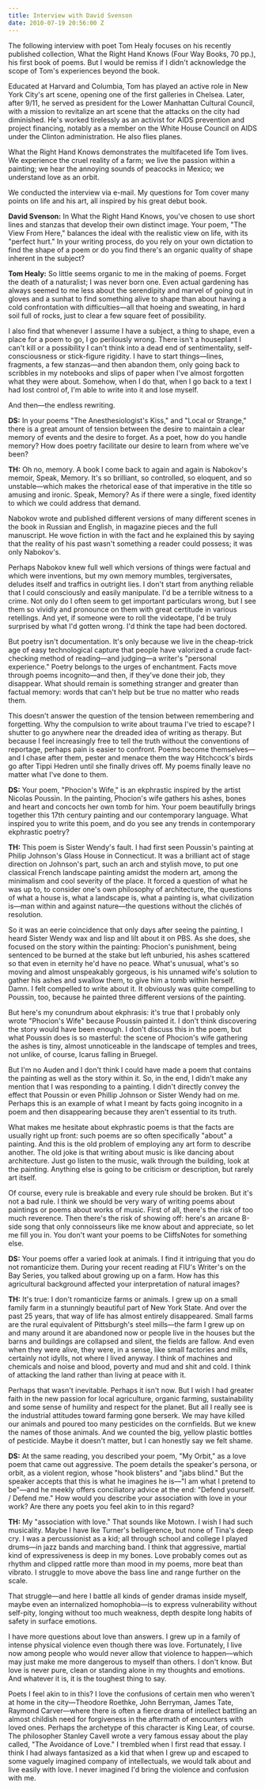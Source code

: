 ```yaml
---
title: Interview with David Svenson
date: 2010-07-19 20:56:00 Z
---
```


The following interview with poet Tom Healy focuses on his recently published collection, What the Right Hand Knows (Four Way Books, 70 pp.), his first book of poems. But I would be remiss if I didn't acknowledge the scope of Tom's experiences beyond the book.

Educated at Harvard and Columbia, Tom has played an active role in New York City's art scene, opening one of the first galleries in Chelsea. Later, after 9/11, he served as president for the Lower Manhattan Cultural Council, with a mission to revitalize an art scene that the attacks on the city had diminished. He's worked tirelessly as an activist for AIDS prevention and project financing, notably as a member on the White House Council on AIDS under the Clinton administration. He also flies planes.

What the Right Hand Knows demonstrates the multifaceted life Tom lives. We experience the cruel reality of a farm; we live the passion within a painting; we hear the annoying sounds of peacocks in Mexico; we understand love as an orbit.

We conducted the interview via e-mail. My questions for Tom cover many points on life and his art, all inspired by his great debut book.

**David Svenson:** In What the Right Hand Knows, you've chosen to use short lines and stanzas that develop their own distinct image. Your poem, "The View From Here," balances the ideal with the realistic view on life, with its "perfect hurt." In your writing process, do you rely on your own dictation to find the shape of a poem or do you find there's an organic quality of shape inherent in the subject?

**Tom Healy:** So little seems organic to me in the making of poems. Forget the death of a naturalist; I was never born one. Even actual gardening has always seemed to me less about the serendipity and marvel of going out in gloves and a sunhat to find something alive to shape than about having a cold confrontation with difficulties—all that hoeing and sweating, in hard soil full of rocks, just to clear a few square feet of possibility.

I also find that whenever I assume I have a subject, a thing to shape, even a place for a poem to go, I go perilously wrong. There isn't a houseplant I can't kill or a possibility I can't think into a dead end of sentimentality, self-consciousness or stick-figure rigidity. I have to start things—lines, fragments, a few stanzas—and then abandon them, only going back to scribbles in my notebooks and slips of paper when I've almost forgotten what they were about. Somehow, when I do that, when I go back to a text I had lost control of, I'm able to write into it and lose myself.

And then—the endless rewriting.

**DS:** In your poems "The Anesthesiologist's Kiss," and "Local or Strange," there is a great amount of tension between the desire to maintain a clear memory of events and the desire to forget. As a poet, how do you handle memory? How does poetry facilitate our desire to learn from where we've been?

**TH:** Oh no, memory. A book I come back to again and again is Nabokov's memoir, Speak, Memory. It's so brilliant, so controlled, so eloquent, and so unstable—which makes the rhetorical ease of that imperative in the title so amusing and ironic. Speak, Memory? As if there were a single, fixed identity to which we could address that demand.

Nabokov wrote and published different versions of many different scenes in the book in Russian and English, in magazine pieces and the full manuscript. He wove fiction in with the fact and he explained this by saying that the reality of his past wasn't something a reader could possess; it was only Nabokov's.

Perhaps Nabokov knew full well which versions of things were factual and which were inventions, but my own memory mumbles, tergiversates, deludes itself and traffics in outright lies. I don't start from anything reliable that I could consciously and easily manipulate. I'd be a terrible witness to a crime. Not only do I often seem to get important particulars wrong, but I see them so vividly and pronounce on them with great certitude in various retellings. And yet, if someone were to roll the videotape, I'd be truly surprised by what I'd gotten wrong. I'd think the tape had been doctored.

But poetry isn't documentation. It's only because we live in the cheap-trick age of easy technological capture that people have valorized a crude fact-checking method of reading—and judging—a writer's "personal experience." Poetry belongs to the urges of enchantment. Facts move through poems incognito—and then, if they've done their job, they disappear. What should remain is something stranger and greater than factual memory: words that can't help but be true no matter who reads them.

This doesn't answer the question of the tension between remembering and forgetting. Why the compulsion to write about trauma I've tried to escape? I shutter to go anywhere near the dreaded idea of writing as therapy. But because I feel increasingly free to tell the truth without the conventions of reportage, perhaps pain is easier to confront. Poems become themselves—and I chase after them, pester and menace them the way Hitchcock's birds go after Tippi Hedren until she finally drives off. My poems finally leave no matter what I've done to them.

**DS:** Your poem, "Phocion's Wife," is an ekphrastic inspired by the artist Nicolas Poussin. In the painting, Phocion's wife gathers his ashes, bones and heart and concocts her own tomb for him. Your poem beautifully brings together this 17th century painting and our contemporary language. What inspired you to write this poem, and do you see any trends in contemporary ekphrastic poetry?

**TH:** This poem is Sister Wendy's fault. I had first seen Poussin's painting at Philip Johnson's Glass House in Connecticut. It was a brilliant act of stage direction on Johnson's part, such an arch and stylish move, to put one classical French landscape painting amidst the modern art, among the minimalism and cool severity of the place. It forced a question of what he was up to, to consider one's own philosophy of architecture, the questions of what a house is, what a landscape is, what a painting is, what civilization is—man within and against nature—the questions without the clichés of resolution.

So it was an eerie coincidence that only days after seeing the painting, I heard Sister Wendy wax and lisp and lilt about it on PBS. As she does, she focused on the story within the painting: Phocion's punishment, being sentenced to be burned at the stake but left unburied, his ashes scattered so that even in eternity he'd have no peace. What's unusual, what's so moving and almost unspeakably gorgeous, is his unnamed wife's solution to gather his ashes and swallow them, to give him a tomb within herself. Damn. I felt compelled to write about it. It obviously was quite compelling to Poussin, too, because he painted three different versions of the painting.

But here's my conundrum about ekphrasis: it's true that I probably only wrote "Phocion's Wife" because Poussin painted it. I don't think discovering the story would have been enough. I don't discuss this in the poem, but what Poussin does is so masterful: the scene of Phocion's wife gathering the ashes is tiny, almost unnoticeable in the landscape of temples and trees, not unlike, of course, Icarus falling in Bruegel.

But I'm no Auden and I don't think I could have made a poem that contains the painting as well as the story within it. So, in the end, I didn't make any mention that I was responding to a painting. I didn't directly convey the effect that Poussin or even Phillip Johnson or Sister Wendy had on me. Perhaps this is an example of what I meant by facts going incognito in a poem and then disappearing because they aren't essential to its truth.

What makes me hesitate about ekphrastic poems is that the facts are usually right up front: such poems are so often specifically "about" a painting. And this is the old problem of employing any art form to describe another. The old joke is that writing about music is like dancing about architecture. Just go listen to the music, walk through the building, look at the painting. Anything else is going to be criticism or description, but rarely art itself.

Of course, every rule is breakable and every rule should be broken. But it's not a bad rule. I think we should be very wary of writing poems about paintings or poems about works of music. First of all, there's the risk of too much reverence. Then there's the risk of showing off: here's an arcane B-side song that only connoisseurs like me know about and appreciate, so let me fill you in. You don't want your poems to be CliffsNotes for something else.

**DS:** Your poems offer a varied look at animals. I find it intriguing that you do not romanticize them. During your recent reading at FIU's Writer's on the Bay Series, you talked about growing up on a farm. How has this agricultural background affected your interpretation of natural images?

**TH:** It's true: I don't romanticize farms or animals. I grew up on a small family farm in a stunningly beautiful part of New York State. And over the past 25 years, that way of life has almost entirely disappeared. Small farms are the rural equivalent of Pittsburgh's steel mills—the farm I grew up on and many around it are abandoned now or people live in the houses but the barns and buildings are collapsed and silent, the fields are fallow. And even when they were alive, they were, in a sense, like small factories and mills, certainly not idylls, not where I lived anyway. I think of machines and chemicals and noise and blood, poverty and mud and shit and cold. I think of attacking the land rather than living at peace with it.

Perhaps that wasn't inevitable. Perhaps it isn't now. But I wish I had greater faith in the new passion for local agriculture, organic farming, sustainability and some sense of humility and respect for the planet. But all I really see is the industrial attitudes toward farming gone berserk. We may have killed our animals and poured too many pesticides on the cornfields. But we knew the names of those animals. And we counted the big, yellow plastic bottles of pesticide. Maybe it doesn't matter, but I can honestly say we felt shame.

**DS:** At the same reading, you described your poem, "My Orbit," as a love poem that came out aggressive. The poem details the speaker's persona, or orbit, as a violent region, whose "hook blisters" and "jabs blind." But the speaker accepts that this is what he imagines he is—"I am what I pretend to be"—and he meekly offers conciliatory advice at the end: "Defend yourself. / Defend me." How would you describe your association with love in your work? Are there any poets you feel akin to in this regard?

**TH:** My "association with love." That sounds like Motown. I wish I had such musicality. Maybe I have Ike Turner's belligerence, but none of Tina's deep cry. I was a percussionist as a kid; all through school and college I played drums—in jazz bands and marching band. I think that aggressive, martial kind of expressiveness is deep in my bones. Love probably comes out as rhythm and clipped rattle more than mood in my poems, more beat than vibrato. I struggle to move above the bass line and range further on the scale.

That struggle—and here I battle all kinds of gender dramas inside myself, maybe even an internalized homophobia—is to express vulnerability without self-pity, longing without too much weakness, depth despite long habits of safety in surface emotions.

I have more questions about love than answers. I grew up in a family of intense physical violence even though there was love. Fortunately, I live now among people who would never allow that violence to happen—which may just make me more dangerous to myself than others. I don't know. But love is never pure, clean or standing alone in my thoughts and emotions. And whatever it is, it is the toughest thing to say.

Poets I feel akin to in this? I love the confusions of certain men who weren't at home in the city—Theodore Roethke, John Berryman, James Tate, Raymond Carver—where there is often a fierce drama of intellect battling an almost childish need for forgiveness in the aftermath of encounters with loved ones. Perhaps the archetype of this character is King Lear, of course. The philosopher Stanley Cavell wrote a very famous essay about the play called, "The Avoidance of Love." I trembled when I first read that essay. I think I had always fantasized as a kid that when I grew up and escaped to some vaguely imagined company of intellectuals, we would talk about and live easily with love. I never imagined I'd bring the violence and confusion with me.
